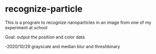 # recognize-particle

This is a program to recognize nanoparticles in an image from one of my experiment at school

Goal: output the position and color data

-2020/10/29
grayscale and median blur and threshbinary

